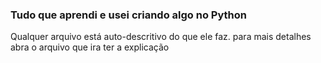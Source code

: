 <h3>Tudo que aprendi e usei criando algo no Python</h3>

Qualquer arquivo está auto-descritivo do que ele faz. para mais detalhes abra o arquivo que ira ter a explicação

